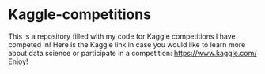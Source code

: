# Kaggle-competitions
This is a repository filled with my code for Kaggle competitions I have competed in! Here is the Kaggle link in case you would like to learn more about data science or participate in a competition: https://www.kaggle.com/  Enjoy!
